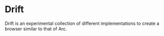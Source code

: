 # Drift
Drift is an experimental collection of different implementations to create a browser similar to that of Arc.
